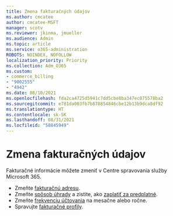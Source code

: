 ```yaml
---
title: Zmena fakturačných údajov
ms.author: cmcatee
author: cmcatee-MSFT
manager: scotv
ms.reviewer: jkinma, jmueller
ms.audience: Admin
ms.topic: article
ms.service: o365-administration
ROBOTS: NOINDEX, NOFOLLOW
localization_priority: Priority
ms.collection: Adm_O365
ms.custom:
- commerce_billing
- "9002555"
- "4942"
ms.date: 08/10/2021
ms.openlocfilehash: fda2ca4725d5941c7dd5cbe8ba347ec075578ba2
ms.sourcegitcommit: e781da003fb7b878854846cbe12b13b9dca8df92
ms.translationtype: HT
ms.contentlocale: sk-SK
ms.lasthandoff: 08/31/2021
ms.locfileid: "58845949"
---
```

# <a name="change-billing-information"></a>Zmena fakturačných údajov

Fakturačné informácie môžete zmeniť v Centre spravovania služby Microsoft 365. 

- Zmeňte [fakturačnú adresu](https://docs.microsoft.com/microsoft-365/commerce/billing-and-payments/change-your-billing-addresses).
- Zmeňte [spôsob úhrady](https://docs.microsoft.com/microsoft-365/commerce/billing-and-payments/manage-payment-methods) a zistite, ako [zaplatiť za predplatné](https://docs.microsoft.com/microsoft-365/commerce/billing-and-payments/pay-for-your-subscription).
- Zmeňte [frekvenciu účtovania](https://docs.microsoft.com/microsoft-365/commerce/billing-and-payments/change-payment-frequency) na mesačne alebo ročne.
- Spravujte [fakturačné profily](https://docs.microsoft.com/microsoft-365/commerce/billing-and-payments/manage-billing-profiles).
